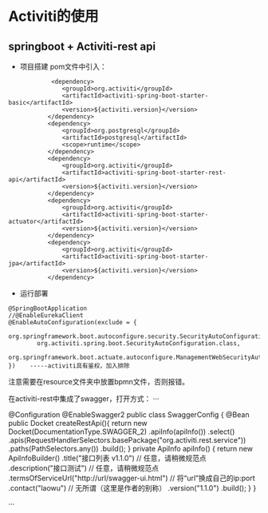 # Activiti的使用

## springboot + Activiti-rest api
 * 项目搭建
 pom文件中引入：
``` 
            <dependency>
               <groupId>org.activiti</groupId>
               <artifactId>activiti-spring-boot-starter-basic</artifactId>
               <version>${activiti.version}</version>
           </dependency>
           <dependency>
               <groupId>org.postgresql</groupId>
               <artifactId>postgresql</artifactId>
               <scope>runtime</scope>
           </dependency>
           <dependency>
               <groupId>org.activiti</groupId>
               <artifactId>activiti-spring-boot-starter-rest-api</artifactId>
               <version>${activiti.version}</version>
           </dependency>
           <dependency>
               <groupId>org.activiti</groupId>
               <artifactId>activiti-spring-boot-starter-actuator</artifactId>
               <version>${activiti.version}</version>
           </dependency>
           <dependency>
               <groupId>org.activiti</groupId>
               <artifactId>activiti-spring-boot-starter-jpa</artifactId>
               <version>${activiti.version}</version>
           </dependency>
```
 * 运行部署
 ```
 @SpringBootApplication   
 //@EnableEurekaClient
 @EnableAutoConfiguration(exclude = {
         org.springframework.boot.autoconfigure.security.SecurityAutoConfiguration.class,
         org.activiti.spring.boot.SecurityAutoConfiguration.class,
         org.springframework.boot.actuate.autoconfigure.ManagementWebSecurityAutoConfiguration.class
 })    -----activiti具有鉴权，加入排除
 ```
 
 注意需要在resource文件夹中放置bpmn文件，否则报错。 
 
 在activiti-rest中集成了swagger，打开方式：
 ···
 
@Configuration
@EnableSwagger2
public class SwaggerConfig {
    @Bean
    public Docket createRestApi(){
        return new Docket(DocumentationType.SWAGGER_2)
                .apiInfo(apiInfo())
                .select()
                .apis(RequestHandlerSelectors.basePackage("org.activiti.rest.service"))
                .paths(PathSelectors.any())
                .build();
    }
    private ApiInfo apiInfo() {
        return new ApiInfoBuilder()
                .title("接口列表 v1.1.0") // 任意，请稍微规范点
                .description("接口测试") // 任意，请稍微规范点
                .termsOfServiceUrl("http://url/swagger-ui.html") // 将“url”换成自己的ip:port
                .contact("laowu") // 无所谓（这里是作者的别称）
                .version("1.1.0")
                .build();
    }
}
 
 ···
